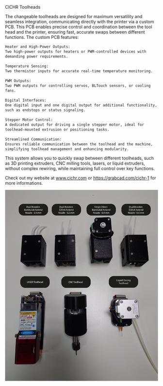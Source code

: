 CICHR Toolheads

The changeable toolheads are designed for maximum versatility and seamless integration, communicating directly with the printer via a custom PCB. This PCB enables precise control and coordination between the tool head and the printer, ensuring fast, accurate swaps between different functions. The custom PCB features:

    Heater and High-Power Outputs:
    Two high-power outputs for heaters or PWM-controlled devices with demanding power requirements.

    Temperature Sensing:
    Two thermistor inputs for accurate real-time temperature monitoring.

    PWM Outputs:
    Two PWM outputs for controlling servos, BLTouch sensors, or cooling fans.

    Digital Interfaces:
    One digital input and one digital output for additional functionality, such as endstops or status signaling.

    Stepper Motor Control:
    A dedicated output for driving a single stepper motor, ideal for toolhead-mounted extrusion or positioning tasks.

    Streamlined Communication:
    Ensures reliable communication between the toolhead and the machine, simplifying toolhead management and enhancing modularity.

This system allows you to quickly swap between different toolheads, such as 3D printing extruders, CNC milling tools, lasers, or liquid extruders, without complex rewiring, while maintaining full control over key functions.

Check out my website at www.cichr.com or https://grabcad.com/cichr-1 for more informations.

![CH-Toolheads](https://github.com/CICHR/CH-Toolheads/blob/main/Toolheads_01.jpg)
